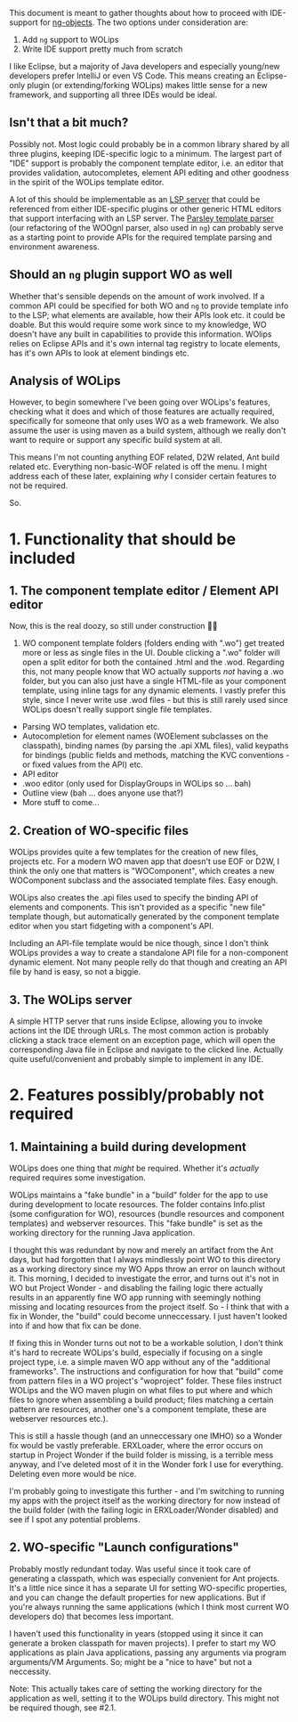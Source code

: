 This document is meant to gather thoughts about how to proceed with IDE-support for [ng-objects](https://www.fermentedshark.com/). The two options under consideration are:

1. Add `ng` support to WOLips
2. Write IDE support pretty much from scratch

I like Eclipse, but a majority of Java developers and especially young/new developers prefer IntelliJ or even VS Code. This means creating an Eclipse-only plugin (or extending/forking WOLips) makes little sense for a new framework, and supporting all three IDEs would be ideal.

## Isn't that a bit much?

Possibly not. Most logic could probably be in a common library shared by all three plugins, keeping IDE-specific logic to a minimum. The largest part of "IDE" support is probably the component template editor, i.e. an editor that provides validation, autocompletes, element API editing and other goodness in the spirit of the WOLips template editor.

A lot of this should be implementable as an [LSP server](https://en.wikipedia.org/wiki/Language_Server_Protocol) that could be referenced from either IDE-specific plugins or other generic HTML editors that support interfacing with an LSP server. The [Parsley template parser](https://github.com/undur/Parsley) (our refactoring of the WOOgnl parser, also used in `ng`) can probably serve as a starting point to provide APIs for the required template parsing and environment awareness.


## Should an `ng` plugin support WO as well

Whether that's sensible depends on the amount of work involved. If a common API could be specified for both WO and `ng` to provide template info to the LSP; what elements are available, how their APIs look etc. it could be doable. But this would require some work since to my knowledge, WO doesn't have any built in capabilities to provide this information. WOlips relies on Eclipse APIs and it's own internal tag registry to locate elements, has it's own APIs to look at element bindings etc.

## Analysis of WOLips

However, to begin somewhere I've been going over WOLips's features, checking what it does and which of those features are actually required, specifically for someone that only uses WO as a web framework. We also assume the user is using maven as a build system, although we really don't want to require or support any specific build system at all.

This means I'm not counting anything EOF related, D2W related, Ant build related etc. Everything non-basic-WOF related is off the menu. I might address each of these later, explaining _why_ I consider certain features to not be required.

So.

# 1. Functionality that should be included

## 1. The component template editor / Element API editor

Now, this is the real doozy, so still under construction 👷🚧

1. WO component template folders (folders ending with ".wo") get treated more or less as single files in the UI. Double clicking a ".wo" folder will open a split editor for both the contained .html and the .wod. Regarding this, not many people know that WO actually supports _not_ having a .wo folder, but you can also just have a single HTML-file as your component template, using inline tags for any dynamic elements. I vastly prefer this style, since I never write use .wod files - but this is still rarely used since WOLips doesn't really support single file templates.

* Parsing WO templates, validation etc.
* Autocompletion for element names (WOElement subclasses on the classpath), binding names (by parsing the .api XML files), valid keypaths for bindings (public fields and methods, matching the KVC conventions - or fixed values from the API) etc.
* API editor
* .woo editor (only used for DisplayGroups in WOLips so … bah)
* Outline view (bah … does anyone use that?)
* More stuff to come...


## 2. Creation of WO-specific files

WOLips provides quite a few templates for the creation of new files, projects etc. For a modern WO maven app that doesn't use EOF or D2W, I think the only one that matters is "WOComponent", which creates a new WOComponent subclass and the associated template files. Easy enough.

WOLips also creates the .api files used to specify the binding API of elements and components. This isn't provided as a specific "new file" template though, but automatically generated by the component template editor when you start fidgeting with a component's API. 

Including an API-file template would be nice though, since I don't think WOLips provides a way to create a standalone API file for a non-component dynamic element. Not many people relly do that though and creating an API file by hand is easy, so not a biggie.


## 3. The WOLips server

A simple HTTP server that runs inside Eclipse, allowing you to invoke actions int the IDE through URLs. The most common action is probably clicking a stack trace element on an exception page, which will open the corresponding Java file in Eclipse and navigate to the clicked line. Actually quite useful/convenient and probably simple to implement in any IDE.


# 2. Features possibly/probably not required

## 1. Maintaining a build during development

WOLips does one thing that *might* be required. Whether it's *actually* required requires some investigation.

WOLips maintains a "fake bundle" in a "build" folder for the app to use during development to locate resources. The folder contains Info.plist (some configuration for WO), resources (bundle resources and component templates) and webserver resources. This "fake bundle" is set as the working directory for the running Java application.

I thought this was redundant by now and merely an artifact from the Ant days, but had forgotten that I always mindlessly point WO to this directory as a working directory since my WO Apps throw an error on launch without it. This morning, I decided to investigate the error, and turns out it's not in WO but Project Wonder - and disabling the failing logic there actually results in an apparently fine WO app running with seemingly nothing missing and locating resources from the project itself. So - I think that with a fix in Wonder, the "build" could become unneccessary. I just haven't looked into if and how that fix can be done.

If fixing this in Wonder turns out not to be a workable solution, I don't think it's hard to recreate WOLips's build, especially if focusing on a single project type, i.e. a simple maven WO app without any of the "additional frameworks". The instructions and configuration for how that "build" come from pattern files in a WO project's "woproject" folder. These files instruct WOLips and the WO maven plugin on what files to put where and which files to ignore when assembling a build product; files matching a certain pattern are resources, another one's a component template, these are webserver resources etc.).

This is still a hassle though (and an unneccessary one IMHO) so a Wonder fix would be vastly preferable. ERXLoader, where the error occurs on startup in Project Wonder if the build folder is missing, is a terrible mess anyway, and I've deleted most of it in the Wonder fork I use for everything. Deleting even more would be nice.

I'm probably going to investigate this further - and I'm switching to running my apps with the project itself as the working directory for now instead of the build folder (with the failing logic in ERXLoader/Wonder disabled) and see if I spot any potential problems.


## 2. WO-specific "Launch configurations"

Probably mostly redundant today. Was useful since it took care of generating a classpath, which was especially convenient for Ant projects. It's a little nice since it has a separate UI for setting WO-specific properties, and you can change the default properties for new applications. But if you're always running the same applications (which I think most current WO developers do) that becomes less important.

I haven't used this functionality in years (stopped using it since it can generate a broken classpath for maven projects). I prefer to start my WO applications as plain Java applications, passing any arguments via program arguments/VM Arguments. So; might be a "nice to have" but not a neccessity.

Note: This actually takes care of setting the working directory for the application as well, setting it to the WOLips build directory. This might not be required though, see #2.1.